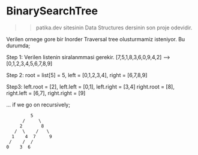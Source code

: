 # BinarySearchTree
>> patika.dev sitesinin Data Structures dersinin son proje odevidir.


Verilen ornege gore bir Inorder Traversal tree olusturmamiz isteniyor. Bu durumda;

Step 1: Verilen listenin siralanmmasi gerekir.
  [7,5,1,8,3,6,0,9,4,2] --> [0,1,2,3,4,5,6,7,8,9]

Step 2: root = list[5] = 5, left = [0,1,2,3,4], right = [6,7,8,9]

Step3: left.root = [2], left.left = [0,1], left.right = [3,4]
      right.root = [8], right.left = [6,7], right.right = [9]

...  if we go on recursively;

             5
          /     \
         2       8
       /  \    /   \
      1    4  7     9
     /    /  /
    0    3  6
